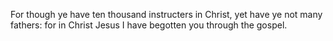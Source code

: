 For though ye have ten thousand instructers in Christ, yet have ye not many fathers: for in Christ Jesus I have begotten you through the gospel.
